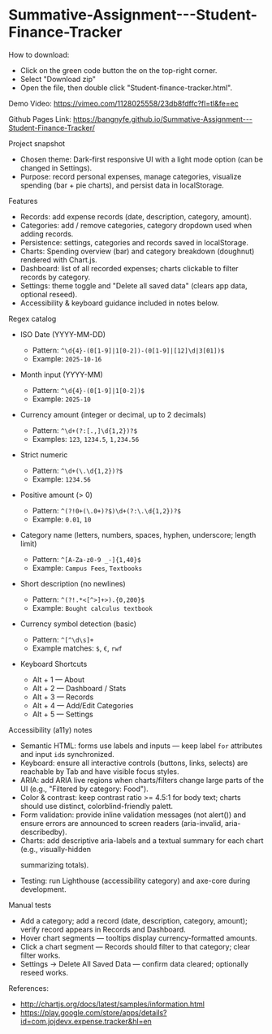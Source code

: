 # Summative-Assignment---Student-Finance-Tracker
How to download:
- Click on the green code button the on the top-right corner.
- Select "Download zip"
- Open the file, then double click "Student-finance-tracker.html".

Demo Video: https://vimeo.com/1128025558/23db8fdffc?fl=tl&fe=ec

Github Pages Link: https://bangnyfe.github.io/Summative-Assignment---Student-Finance-Tracker/

Project snapshot
- Chosen theme: Dark-first responsive UI with a light mode option (can be changed in Settings).
- Purpose: record personal expenses, manage categories, visualize spending (bar + pie charts), and persist data in localStorage.

Features
- Records: add expense records (date, description, category, amount).
- Categories: add / remove categories, category dropdown used when adding records.
- Persistence: settings, categories and records saved in localStorage.
- Charts: Spending overview (bar) and category breakdown (doughnut) rendered with Chart.js.
- Dashboard: list of all recorded expenses; charts clickable to filter records by category.
- Settings: theme toggle and "Delete all saved data" (clears app data, optional reseed).
- Accessibility & keyboard guidance included in notes below.

Regex catalog 
- ISO Date (YYYY-MM-DD)
  - Pattern: `^\d{4}-(0[1-9]|1[0-2])-(0[1-9]|[12]\d|3[01])$`
  - Example: `2025-10-16`
- Month input (YYYY-MM)
  - Pattern: `^\d{4}-(0[1-9]|1[0-2])$`
  - Example: `2025-10`
- Currency amount (integer or decimal, up to 2 decimals)
  - Pattern: `^\d+(?:[.,]\d{1,2})?$`
  - Examples: `123`, `1234.5`, `1,234.56` 
- Strict numeric 
  - Pattern: `^\d+(\.\d{1,2})?$`
  - Example: `1234.56`
- Positive amount (> 0)
  - Pattern: `^(?!0+(\.0+)?$)\d+(?:\.\d{1,2})?$`
  - Example: `0.01`, `10`
- Category name (letters, numbers, spaces, hyphen, underscore; length limit)
  - Pattern: `^[A-Za-z0-9 _-]{1,40}$`
  - Example: `Campus Fees`, `Textbooks`
- Short description (no newlines)
  - Pattern: `^(?!.*<[^>]+>).{0,200}$`
  - Example: `Bought calculus textbook`
- Currency symbol detection (basic)
  - Pattern: `^[^\d\s]+`
  - Example matches: `$`, `€`, `rwf` 

- Keyboard Shortcuts
  - Alt + 1 — About
  - Alt + 2 — Dashboard / Stats
  - Alt + 3 — Records
  - Alt + 4 — Add/Edit Categories
  - Alt + 5 — Settings
  
Accessibility (a11y) notes
- Semantic HTML: forms use labels and inputs — keep label `for` attributes and input `id`s synchronized.
- Keyboard: ensure all interactive controls (buttons, links, selects) are reachable by Tab and have visible focus styles.
- ARIA: add ARIA live regions when charts/filters change large parts of the UI (e.g., "Filtered by category: Food").
- Color & contrast: keep contrast ratio >= 4.5:1 for body text; charts should use distinct, colorblind-friendly palett.
- Form validation: provide inline validation messages (not alert()) and ensure errors are announced to screen readers (aria-invalid, aria-describedby).
- Charts: add descriptive aria-labels and a textual summary for each chart (e.g., visually-hidden <p> summarizing totals).
- Testing: run Lighthouse (accessibility category) and axe-core during development.

Manual tests
- Add a category; add a record (date, description, category, amount); verify record appears in Records and Dashboard.
- Hover chart segments — tooltips display currency-formatted amounts.
- Click a chart segment — Records should filter to that category; clear filter works.
- Settings -> Delete All Saved Data — confirm data cleared; optionally reseed works.

References:
- http://chartjs.org/docs/latest/samples/information.html
- https://play.google.com/store/apps/details?id=com.jojdevx.expense.tracker&hl=en
